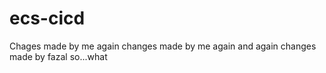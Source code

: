 # ecs-cicd
Chages made by me  again
changes made by me again and again 
changes made by fazal so...what
